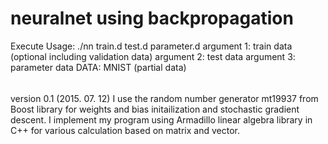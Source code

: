 # neuralnet using backpropagation

Execute 
Usage: ./nn train.d test.d parameter.d
argument 1: train data (optional including validation data)
argument 2: test data
argument 3: parameter data
DATA: MNIST (partial data) 


######
version 0.1 (2015. 07. 12)
I use the random number generator mt19937 from Boost library
for weights and bias initailization and stochastic gradient
descent.
I implement my program using Armadillo linear algebra library in C++
for various calculation based on matrix and vector.

